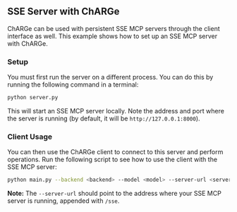 ## SSE Server with ChARGe

ChARGe can be used with persistent SSE MCP servers through the client interface as well. This example shows how to set up an SSE MCP server with ChARGe.

### Setup

You must first run the server on a different process. You can do this by running the following command in a terminal:

```bash
python server.py
```

This will start an SSE MCP server locally. Note the address and port where the server is running (by default, it will be `http://127.0.0.1:8000`).

### Client Usage
You can then use the ChARGe client to connect to this server and perform operations. 
Run the following script to see how to use the client with the SSE MCP server:

```bash
python main.py --backend <backend> --model <model> --server-url <server_url>/sse
```

**Note:** The `--server-url` should point to the address where your SSE MCP server is running, appended with `/sse`.
